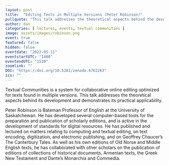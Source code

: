 ```yaml
---
layout: post
title:  "Editing Texts in Multiple Versions (Peter Robinson)"
pullquote: "This talk addresses the theoretical aspects behind the development of textual communities and demonstrates its practical applicability."
author: dan
categories: [ lectures, events, textual communities ]
image: assets/images/robinson.png
event: true
featured: false
hidden: false
eventdate: "2022-05-11"
eventstartUTC: "1400"
eventendUTC: "1530"
zoomlink: ""
DOI: "https://doi.org/10.5281/zenodo.6762263"
ics: ""
---
```


Textual Communities is a system for collaborative online editing optimized for texts found in multiple versions. This talk addresses the theoretical aspects behind its development and demonstrates its practical applicability.

Peter Robinson is Bateman Professor of English at the University of Saskatchewan. He has developed several computer-based tools for the preparation and publication of scholarly editions, and is active in the development of standards for digital resources. He has published and lectured on matters relating to computing and textual editing, on text encoding, digitization, and electronic publishing, and on Geoffrey Chaucer’s The Canterbury Tales. As well as his own editions of Old Norse and Middle English texts, he has collaborated with other scholars on the publication of editions of collections of historical documents, Armenian texts, the Greek New Testament and Dante’s Monarchia and Commedia.